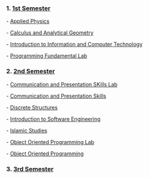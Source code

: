 <h3>1. <a href="https://github.com/hafsalman/Software-Engineering---FAST-NUCES/tree/main/1st%20Semester">1st Semester</a></h3>
<p>- <a href="https://github.com/hafsalman/Software-Engineering---FAST-NUCES/tree/main/1st%20Semester/Applied%20Physics">Applied Physics</a></p>
<p>- <a href="https://github.com/hafsalman/Software-Engineering---FAST-NUCES/tree/main/1st%20Semester/Calculus%20and%20Analytical%20Geometry">Calculus and Analytical Geometry</a></p>
<p>- <a href="https://github.com/hafsalman/Software-Engineering---FAST-NUCES/tree/main/1st%20Semester/Information%20to%20Computer%20and%20Technology">Introduction to Information and Computer Technology</a></p>
<p>- <a href="https://github.com/hafsalman/Software-Engineering---FAST-NUCES/tree/main/1st%20Semester/Programming%20Fundamentals%20Lab">Programming Fundamental Lab</a></p>

<h3>2. <a href="https://github.com/hafsalman/Software-Engineering---FAST-NUCES/tree/main/2nd%20Semester">2nd Semester</a></h3>
<p>- <a href="https://github.com/hafsalman/Software-Engineering---FAST-NUCES/tree/main/2nd%20Semester/Communication%20and%20Presentation%20Skills%20Lab">Communication and Presentation SKills Lab</a></p>
<p>- <a href="https://github.com/hafsalman/Software-Engineering---FAST-NUCES/tree/main/2nd%20Semester/Communication%20and%20Presentation%20Skills">Communication and Presentation Skills</a></p>
<p>- <a href="https://github.com/hafsalman/Software-Engineering---FAST-NUCES/tree/main/2nd%20Semester/Discrete%20Structures">Discrete Structures</a></p>
<p>- <a href="https://github.com/hafsalman/Software-Engineering---FAST-NUCES/tree/main/2nd%20Semester/Introduction%20to%20Software%20Engineering">Introduction to Software Engineering</a></p>
<p>- <a href="https://github.com/hafsalman/Software-Engineering---FAST-NUCES/tree/main/2nd%20Semester/Islamic%20Studies">Islamic Studies</a></p>
<p>- <a href="https://github.com/hafsalman/Software-Engineering---FAST-NUCES/tree/main/2nd%20Semester/Object%20Oriented%20Programming%20Lab">Object Oriented Programming Lab</a></p>
<p>- <a href="https://github.com/hafsalman/Software-Engineering---FAST-NUCES/tree/main/2nd%20Semester/Object%20Oriented%20Programming">Object Oriented Programming</a></p>

<h3>3. <a href="https://github.com/hafsalman/Software-Engineering---FAST-NUCES/tree/main/3rd%20Semester">3rd Semester</a></h3>
